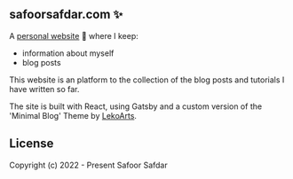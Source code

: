 ## safoorsafdar.com ✨

A [personal website](https://safoorsafdar.com/) 🤏 where I keep:

- information about myself
- blog posts

This website is an platform to the collection of the blog posts and tutorials I have written so far.


The site is built with React, using Gatsby and a custom version of the 'Minimal Blog' Theme by [LekoArts](https://www.lekoarts.de?utm_source=minimal-blog&utm_medium=Starter).

## License

Copyright (c) 2022 - Present Safoor Safdar
